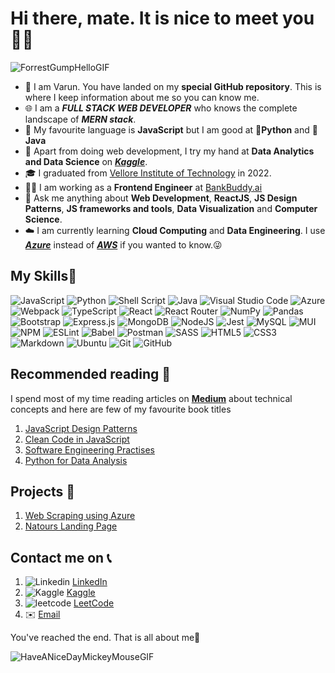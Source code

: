 # Hi there, mate. It is nice to meet you👩‍💻
![ForrestGumpHelloGIF](https://user-images.githubusercontent.com/52701543/164431368-bfacd13e-c573-4470-b408-dc01b05e2257.gif)

- 👋 I am Varun. You have landed on my **special GitHub repository**. This is where I keep information about me so you can know me.
- 🌐 I am a ***FULL STACK WEB DEVELOPER*** who knows the complete landscape of ***MERN stack***.
- 🔣 My favourite language is **JavaScript** but I am good at 🐍**Python** and 🍵**Java**
- 🤞 Apart from doing web development, I try my hand at **Data Analytics and Data Science** on ***[Kaggle](https://kaggle.com)***.
- 🎓 I graduated from [Vellore Institute of Technology](https://vit.ac.in) in 2022.
- 🧑‍🏭 I am working as a **Frontend Engineer** at [BankBuddy.ai](https://bankbuddy.ai)
- 🧠 Ask me anything about **Web Development**, **ReactJS**, **JS Design Patterns**, **JS frameworks and tools**, **Data Visualization** and **Computer Science**.
- ☁️ I am currently learning **Cloud Computing** and **Data Engineering**. I use ***[Azure](https://azure.com)*** instead of ***[AWS](https://aws.amazon.com)*** if you wanted to know.😜  

## My Skills📖
![JavaScript](https://img.shields.io/badge/javascript-%23323330.svg?style=for-the-badge&logo=javascript&logoColor=%23F7DF1E)
![Python](https://img.shields.io/badge/python-3670A0?style=for-the-badge&logo=python&logoColor=ffdd54)
![Shell Script](https://img.shields.io/badge/shell_script-%23121011.svg?style=for-the-badge&logo=gnu-bash&logoColor=white)
![Java](https://img.shields.io/badge/java-%23ED8B00.svg?style=for-the-badge&logo=java&logoColor=white)
![Visual Studio Code](https://img.shields.io/badge/Visual%20Studio%20Code-0078d7.svg?style=for-the-badge&logo=visual-studio-code&logoColor=white)
![Azure](https://img.shields.io/badge/azure-%230072C6.svg?style=for-the-badge&logo=microsoftazure&logoColor=white)
![Webpack](https://img.shields.io/badge/webpack-%238DD6F9.svg?style=for-the-badge&logo=webpack&logoColor=black)
![TypeScript](https://img.shields.io/badge/typescript-%23007ACC.svg?style=for-the-badge&logo=typescript&logoColor=white)
![React](https://img.shields.io/badge/react-%2320232a.svg?style=for-the-badge&logo=react&logoColor=%2361DAFB)
![React Router](https://img.shields.io/badge/React_Router-CA4245?style=for-the-badge&logo=react-router&logoColor=white)
![NumPy](https://img.shields.io/badge/numpy-%23013243.svg?style=for-the-badge&logo=numpy&logoColor=white)
![Pandas](https://img.shields.io/badge/pandas-%23150458.svg?style=for-the-badge&logo=pandas&logoColor=white)
![Bootstrap](https://img.shields.io/badge/bootstrap-%23563D7C.svg?style=for-the-badge&logo=bootstrap&logoColor=white)
![Express.js](https://img.shields.io/badge/express.js-%23404d59.svg?style=for-the-badge&logo=express&logoColor=%2361DAFB)
![MongoDB](https://img.shields.io/badge/MongoDB-%234ea94b.svg?style=for-the-badge&logo=mongodb&logoColor=white)
![NodeJS](https://img.shields.io/badge/node.js-6DA55F?style=for-the-badge&logo=node.js&logoColor=white)
![Jest](https://img.shields.io/badge/-jest-%23C21325?style=for-the-badge&logo=jest&logoColor=white)
![MySQL](https://img.shields.io/badge/mysql-%2300f.svg?style=for-the-badge&logo=mysql&logoColor=white)
![MUI](https://img.shields.io/badge/MUI-%230081CB.svg?style=for-the-badge&logo=mui&logoColor=white)
![NPM](https://img.shields.io/badge/NPM-%23000000.svg?style=for-the-badge&logo=npm&logoColor=white)
![ESLint](https://img.shields.io/badge/ESLint-4B3263?style=for-the-badge&logo=eslint&logoColor=white)
![Babel](https://img.shields.io/badge/Babel-F9DC3e?style=for-the-badge&logo=babel&logoColor=black)
![Postman](https://img.shields.io/badge/Postman-FF6C37?style=for-the-badge&logo=postman&logoColor=white)
![SASS](https://img.shields.io/badge/SASS-hotpink.svg?style=for-the-badge&logo=SASS&logoColor=white)
![HTML5](https://img.shields.io/badge/html5-%23E34F26.svg?style=for-the-badge&logo=html5&logoColor=white)
![CSS3](https://img.shields.io/badge/css3-%231572B6.svg?style=for-the-badge&logo=css3&logoColor=white)
![Markdown](https://img.shields.io/badge/markdown-%23000000.svg?style=for-the-badge&logo=markdown&logoColor=white)
![Ubuntu](https://img.shields.io/badge/Ubuntu-E95420?style=for-the-badge&logo=ubuntu&logoColor=white)
![Git](https://img.shields.io/badge/git-%23F05033.svg?style=for-the-badge&logo=git&logoColor=white)
![GitHub](https://img.shields.io/badge/github-%23121011.svg?style=for-the-badge&logo=github&logoColor=white)

## Recommended reading 📗
I spend most of my time reading articles on **[Medium](https://medium.com)** about technical concepts and here are few of my favourite book titles
1. [JavaScript Design Patterns](https://www.amazon.in/Learning-JavaScript-Design-Patterns-Developers/dp/9350238705/ref=sr_1_2?keywords=javascript+design+patterns&qid=1650534741&sprefix=javascript+desi%2Caps%2C340&sr=8-2)
2. [Clean Code in JavaScript](https://www.amazon.in/Clean-Code-JavaScript-reliable-maintainable/dp/1789957648/ref=sr_1_1_sspa?crid=3RMRK9TWJ5SDP&keywords=clean+code+javascript&qid=1650534783&sprefix=clean+code+javascri%2Caps%2C338&sr=8-1-spons&psc=1&smid=A15DBATYR506U3&spLa=ZW5jcnlwdGVkUXVhbGlmaWVyPUEyUVRYUllEQ0gwMjdCJmVuY3J5cHRlZElkPUExMDIwNzMwWVU0SUw5VVgzM1JMJmVuY3J5cHRlZEFkSWQ9QTAyOTA5NDYzU1NNQVE1SVE2Q0ZHJndpZGdldE5hbWU9c3BfYXRmJmFjdGlvbj1jbGlja1JlZGlyZWN0JmRvTm90TG9nQ2xpY2s9dHJ1ZQ==)
3. [Software Engineering Practises](https://www.amazon.in/SOFTWARE-ENGINEERING-PRACTITIONERS-APPROACH-7TH/dp/B01BI2MV2I/ref=sr_1_2?keywords=software+engineering+a+practitioner%27s+approach&qid=1650534830&sprefix=software+engine%2Caps%2C339&sr=8-2)
4. [Python for Data Analysis](https://www.amazon.in/Python-Data-Analysis-Wrangling-Ipython/dp/9352136411/ref=sr_1_7?crid=15VSLAWFZZEFJ&keywords=data+cleaning+python+oreilly&qid=1650535268&sprefix=data+cleaning+python+oreill%2Caps%2C336&sr=8-7)

## Projects 🔧
1. [Web Scraping using Azure](https://github.com/VarunGuttikonda/WebScraper/)
2. [Natours Landing Page](https://varunguttikonda.github.io/Natours/)

## Contact me on 📞
1. ![Linkedin](https://i.stack.imgur.com/gVE0j.png) [LinkedIn](https://www.linkedin.com/in/varun-guttikonda-675530198/)
2. ![Kaggle](https://kaggle.com/static/images/favicon.ico) [Kaggle](https://www.kaggle.com/varunguttikonda)
3. ![leetcode](https://assets.leetcode.com/static_assets/public/icons/favicon-16x16.png) [LeetCode](https://leetcode.com/sam_sepiol2000/)
4. ✉️ [Email](mailto:varunguttikonda8906@gmail.com)

You've reached the end. That is all about me🙏  

![HaveANiceDayMickeyMouseGIF](https://user-images.githubusercontent.com/52701543/164432501-e3f97ea1-853d-4f1f-965c-f5829f54b12d.gif)  
<!---
VarunGuttikonda/VarunGuttikonda is a ✨ special ✨ repository because its `README.md` (this file) appears on your GitHub profile.
You can click the Preview link to take a look at your changes.
--->
